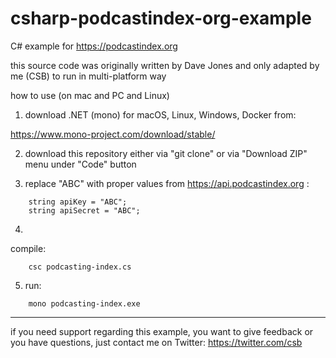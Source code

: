 # csharp-podcastindex-org-example

C# example for https://podcastindex.org

this source code was originally written by Dave Jones and only adapted by me (CSB) to run in multi-platform way

how to use (on mac and PC and Linux)

1) download .NET (mono) for macOS, Linux, Windows, Docker from:

https://www.mono-project.com/download/stable/

2) download this repository either via "git clone" or via "Download ZIP" menu under "Code" button

3) replace "ABC" with proper values from https://api.podcastindex.org :
```
    string apiKey = "ABC"; 
    string apiSecret = "ABC";
```
4)
compile:
```
    csc podcasting-index.cs
```
5) run:
```
    mono podcasting-index.exe
```
***

if you need support regarding this example, you want to give feedback or you have questions, just contact me on Twitter: https://twitter.com/csb



